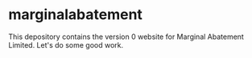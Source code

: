 # marginalabatement
This depository contains the version 0 website for Marginal Abatement Limited.
Let's do some good work.
